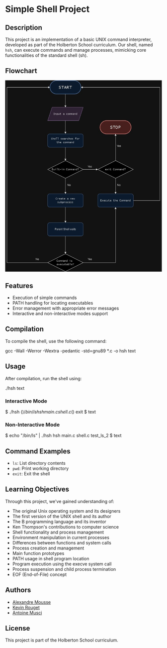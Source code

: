 # Simple Shell Project

## Description

This project is an implementation of a basic UNIX command interpreter, developed as part of the Holberton School curriculum. Our shell, named `hsh`, can execute commands and manage processes, mimicking core functionalities of the standard shell (sh).

## Flowchart

![Flowchart](image/Shell.jpg)


## Features

- Execution of simple commands
- PATH handling for locating executables
- Error management with appropriate error messages
- Interactive and non-interactive modes support

## Compilation

To compile the shell, use the following command:

gcc -Wall -Werror -Wextra -pedantic -std=gnu89 *.c -o hsh
text

## Usage

After compilation, run the shell using:

./hsh
text

### Interactive Mode

$ ./hsh
($) /bin/ls
hsh main.c shell.c
($) exit
$
text

### Non-Interactive Mode

$ echo "/bin/ls" | ./hsh
hsh main.c shell.c test_ls_2
$
text

## Command Examples

- `ls`: List directory contents
- `pwd`: Print working directory
- `exit`: Exit the shell

## Learning Objectives

Through this project, we've gained understanding of:

- The original Unix operating system and its designers
- The first version of the UNIX shell and its author
- The B programming language and its inventor
- Ken Thompson's contributions to computer science
- Shell functionality and process management
- Environment manipulation in current processes
- Differences between functions and system calls
- Process creation and management
- Main function prototypes
- PATH usage in shell program location
- Program execution using the execve system call
- Process suspension and child process termination
- EOF (End-of-File) concept

## Authors

- [Alexandre Mousse](https://github.com/Alex-git-pro)
- [Kevin Rouget](https://github.com/koryos77)
- [Antoine Musci](https://github.com/Entwoane)

## License

This project is part of the Holberton School curriculum.